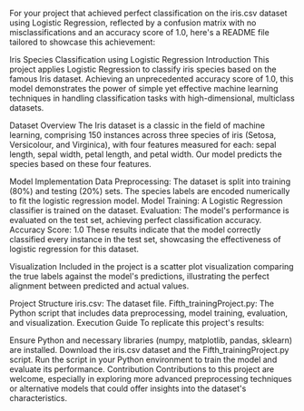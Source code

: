 
For your project that achieved perfect classification on the iris.csv dataset using Logistic Regression, reflected by a confusion matrix with no misclassifications and an accuracy score of 1.0, here's a README file tailored to showcase this achievement:

Iris Species Classification using Logistic Regression
Introduction
This project applies Logistic Regression to classify iris species based on the famous Iris dataset. Achieving an unprecedented accuracy score of 1.0, this model demonstrates the power of simple yet effective machine learning techniques in handling classification tasks with high-dimensional, multiclass datasets.

Dataset Overview
The Iris dataset is a classic in the field of machine learning, comprising 150 instances across three species of iris (Setosa, Versicolour, and Virginica), with four features measured for each: sepal length, sepal width, petal length, and petal width. Our model predicts the species based on these four features.

Model Implementation
Data Preprocessing: The dataset is split into training (80%) and testing (20%) sets. The species labels are encoded numerically to fit the logistic regression model.
Model Training: A Logistic Regression classifier is trained on the dataset.
Evaluation: The model's performance is evaluated on the test set, achieving perfect classification accuracy.
Accuracy Score: 1.0
These results indicate that the model correctly classified every instance in the test set, showcasing the effectiveness of logistic regression for this dataset.

Visualization
Included in the project is a scatter plot visualization comparing the true labels against the model's predictions, illustrating the perfect alignment between predicted and actual values.

Project Structure
iris.csv: The dataset file.
Fifth_trainingProject.py: The Python script that includes data preprocessing, model training, evaluation, and visualization.
Execution Guide
To replicate this project's results:

Ensure Python and necessary libraries (numpy, matplotlib, pandas, sklearn) are installed.
Download the iris.csv dataset and the Fifth_trainingProject.py script.
Run the script in your Python environment to train the model and evaluate its performance.
Contribution
Contributions to this project are welcome, especially in exploring more advanced preprocessing techniques or alternative models that could offer insights into the dataset's characteristics.

